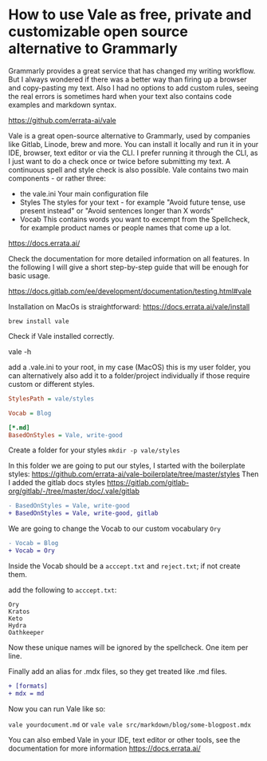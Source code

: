 # How to use Vale as free, private and customizable open source alternative to Grammarly

Grammarly provides a great service that has changed my writing workflow. But I always wondered if there was a better way than firing up a browser and copy-pasting my text. Also I had no options to add custom rules, seeing the real errors is sometimes hard when your text also contains code examples and markdown syntax.

https://github.com/errata-ai/vale

Vale is a great open-source alternative to Grammarly, used by companies like Gitlab, Linode, brew and more. You can install it locally and run it in your IDE, browser, text editor or via the CLI. I prefer running it through the CLI, as I just want to do a check once or twice before submitting my text. A continuous spell and style check is also possible.
Vale contains two main components - or rather three:

- the vale.ini
  Your main configuration file
- Styles
  The styles for your text - for example "Avoid future tense, use present instead" or "Avoid sentences longer than X words"
- Vocab
  This contains words you want to excempt from the Spellcheck, for example product names or people names that come up a lot.

https://docs.errata.ai/

Check the documentation for more detailed information on all features. In the following I will give a short step-by-step guide that will be enough for basic usage.

https://docs.gitlab.com/ee/development/documentation/testing.html#vale

Installation on MacOs is straightforward:
https://docs.errata.ai/vale/install

`brew install vale`

Check if Vale installed correctly.

vale -h

add a
.vale.ini
to your root, in my case (MacOS) this is my user folder,
you can alternatively also add it to a folder/project individually if those require custom or different styles.

```ini
StylesPath = vale/styles

Vocab = Blog

[*.md]
BasedOnStyles = Vale, write-good
```

Create a folder for your styles
`mkdir -p vale/styles`

In this folder we are going to put our styles, I started with the boilerplate styles:
https://github.com/errata-ai/vale-boilerplate/tree/master/styles
Then I added the gitlab docs styles
https://gitlab.com/gitlab-org/gitlab/-/tree/master/doc/.vale/gitlab

```diff
- BasedOnStyles = Vale, write-good
+ BasedOnStyles = Vale, write-good, gitlab
```

We are going to change the Vocab to our custom vocabulary `Ory`

```diff
- Vocab = Blog
+ Vocab = Ory
```

Inside the Vocab should be a `acccept.txt` and `reject.txt`; if not create them.

add the following to `acccept.txt`:

```
Ory
Kratos
Keto
Hydra
Oathkeeper
```

Now these unique names will be ignored by the spellcheck. One item per line.

Finally add an alias for .mdx files, so they get treated like .md files.

```diff
+ [formats]
+ mdx = md
```

Now you can run Vale like so:

`vale yourdocument.md`
or
`vale vale src/markdown/blog/some-blogpost.mdx`

You can also embed Vale in your IDE, text editor or other tools, see the documentation for more information
https://docs.errata.ai/
